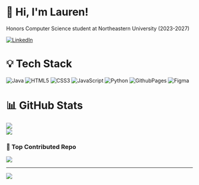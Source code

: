 # 🤍 Hi, I'm Lauren!
Honors Computer Science student at Northeastern University (2023-2027)

[![LinkedIn](https://img.shields.io/badge/LinkedIn-%230077B5.svg?logo=linkedin&logoColor=white)](https://linkedin.com/in/www.linkedin.com/in/lauren-brissette-a140182a9) 

# 💡 Tech Stack
![Java](https://img.shields.io/badge/java-%23ED8B00.svg?style=for-the-badge&logo=openjdk&logoColor=white) ![HTML5](https://img.shields.io/badge/html5-%23E34F26.svg?style=for-the-badge&logo=html5&logoColor=white) ![CSS3](https://img.shields.io/badge/css3-%231572B6.svg?style=for-the-badge&logo=css3&logoColor=white) ![JavaScript](https://img.shields.io/badge/javascript-%23323330.svg?style=for-the-badge&logo=javascript&logoColor=%23F7DF1E) ![Python](https://img.shields.io/badge/python-3670A0?style=for-the-badge&logo=python&logoColor=ffdd54) ![GithubPages](https://img.shields.io/badge/github%20pages-121013?style=for-the-badge&logo=github&logoColor=white) ![Figma](https://img.shields.io/badge/figma-%23F24E1E.svg?style=for-the-badge&logo=figma&logoColor=white)
# 📊 GitHub Stats
![](https://github-readme-streak-stats.herokuapp.com/?user=laurenbrissette&theme=swift&hide_border=false)<br/>
![](https://github-readme-stats.vercel.app/api/top-langs/?username=laurenbrissette&theme=swift&hide_border=false&include_all_commits=false&count_private=false&layout=compact)

### 🗻 Top Contributed Repo
![](https://github-contributor-stats.vercel.app/api?username=laurenbrissette&limit=5&theme=gitdimmed&combine_all_yearly_contributions=true)

---
[![](https://visitcount.itsvg.in/api?id=laurenbrissette&icon=0&color=0)](https://visitcount.itsvg.in)

<!-- Proudly created with GPRM ( https://gprm.itsvg.in ) -->
